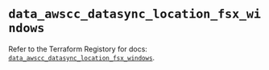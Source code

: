 # `data_awscc_datasync_location_fsx_windows`

Refer to the Terraform Registory for docs: [`data_awscc_datasync_location_fsx_windows`](https://registry.terraform.io/providers/hashicorp/awscc/0.70.0/docs/data-sources/datasync_location_fsx_windows).
